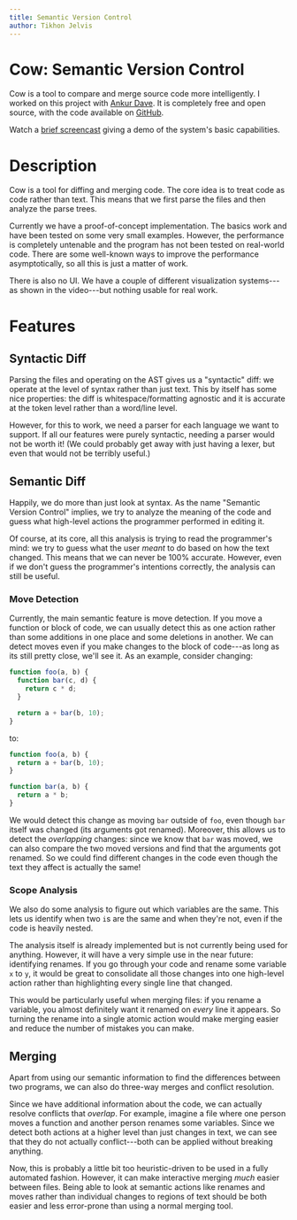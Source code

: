 ```yaml
---
title: Semantic Version Control
author: Tikhon Jelvis
---
```


<div class="content">

# Cow: Semantic Version Control

Cow is a tool to compare and merge source code more intelligently. I worked on this project with [Ankur Dave](http://ankurdave.com). It is completely free and open source, with the code available on [GitHub](https://github.com/TikhonJelvis/Cow).

Watch a [brief screencast](cow-out.ogv) giving a demo of the system's basic capabilities. 

</div>

<div class="content">

# Description

Cow is a tool for diffing and merging code. The core idea is to treat code as code rather than text. This means that we first parse the files and then analyze the parse trees.

Currently we have a proof-of-concept implementation. The basics work and have been tested on some very small examples. However, the performance is completely untenable and the program has not been tested on real-world code. There are some well-known ways to improve the performance asymptotically, so all this is just a matter of work.

There is also no UI. We have a couple of different visualization systems---as shown in the video---but nothing usable for real work.

</div>
<div class="content">

# Features

## Syntactic Diff

Parsing the files and operating on the AST gives us a "syntactic" diff: we operate at the level of syntax rather than just text. This by itself has some nice properties: the diff is whitespace/formatting agnostic and it is accurate at the token level rather than a word/line level.

However, for this to work, we need a parser for each language we want to support. If all our features were purely syntactic, needing a parser would not be worth it! (We could probably get away with just having a lexer, but even that would not be terribly useful.)

## Semantic Diff

Happily, we do more than just look at syntax. As the name "Semantic Version Control" implies, we try to analyze the meaning of the code and guess what high-level actions the programmer performed in editing it.

Of course, at its core, all this analysis is trying to read the programmer's mind: we try to guess what the user *meant* to do based on how the text changed. This means that we can never be 100% accurate. However, even if we don't guess the programmer's intentions correctly, the analysis can still be useful.

### Move Detection

Currently, the main semantic feature is move detection. If you move a function or block of code, we can usually detect this as one action rather than some additions in one place and some deletions in another. We can detect moves even if you make changes to the block of code---as long as its still pretty close, we'll see it. As an example, consider changing:

```javascript
function foo(a, b) {
  function bar(c, d) {
    return c * d;
  }

  return a + bar(b, 10);
}
```
to:
```javascript
function foo(a, b) {
  return a + bar(b, 10);
}

function bar(a, b) {
  return a * b;
}
```

We would detect this change as moving `bar` outside of `foo`, even though `bar` itself was changed (its arguments got renamed). Moreover, this allows us to detect the *overlapping* changes: since we know that `bar` was moved, we can also compare the two moved versions and find that the arguments got renamed. So we could find different changes in the code even though the text they affect is actually the same!

### Scope Analysis

We also do some analysis to figure out which variables are the same. This lets us identify when two `i`s are the same and when they're not, even if the code is heavily nested.

The analysis itself is already implemented but is not currently being used for anything. However, it will have a very simple use in the near future: identifying renames. If you go through your code and rename some variable `x` to `y`, it would be great to consolidate all those changes into one high-level action rather than highlighting every single line that changed.

This would be particularly useful when merging files: if you rename a variable, you almost definitely want it renamed on *every* line it appears. So turning the rename into a single atomic action would make merging easier and reduce the number of mistakes you can make.

## Merging

Apart from using our semantic information to find the differences between two programs, we can also do three-way merges and conflict resolution.

Since we have additional information about the code, we can actually resolve conflicts that *overlap*. For example, imagine a file where one person moves a function and another person renames some variables. Since we detect both actions at a higher level than just changes in text, we can see that they do not actually conflict---both can be applied without breaking anything.

Now, this is probably a little bit too heuristic-driven to be used in a fully automated fashion. However, it can make interactive merging *much* easier between files. Being able to look at semantic actions like renames and moves rather than individual changes to regions of text should be both easier and less error-prone than using a normal merging tool.

</div>